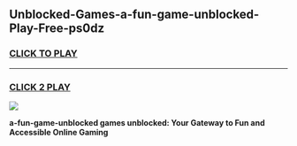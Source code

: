 
## Unblocked-Games-a-fun-game-unblocked-Play-Free-ps0dz
<h3>
<a href="https://premium76.site?title=a-fun-game-unblocked&ref=09A">CLICK TO PLAY</a></h3>
<hr>

<h3>
<a href="https://premium76.site?title=a-fun-game-unblocked&ref=09A">CLICK 2 PLAY</a>
  
</h3>

<a href="https://premium76.site?title=a-fun-game-unblocked&ref=09A"><img src="https://clearcache.store/games.png"></a>


**a-fun-game-unblocked games unblocked: Your Gateway to Fun and Accessible Online Gaming**
